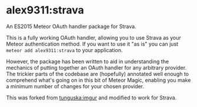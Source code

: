 # alex9311:strava

An ES2015 Meteor OAuth handler package for Strava.

This is a fully working OAuth handler, allowing you to use Strava as your Meteor authentication method.
If you want to use it "as is" you can just `meteor add alex9311:strava` to your application.

However, the package has been written to aid in understanding the mechanics of putting together an OAuth handler for any arbitrary provider.
The trickier parts of the codebase are (hopefully) annotated well enough to comprehend what's going on in this bit of Meteor Magic, enabling you make a minimum number of changes for your chosen provider.


This was forked from [tunguska:imgur](https://github.com/robfallows/tunguska-imgur) and modified to work for Strava.
